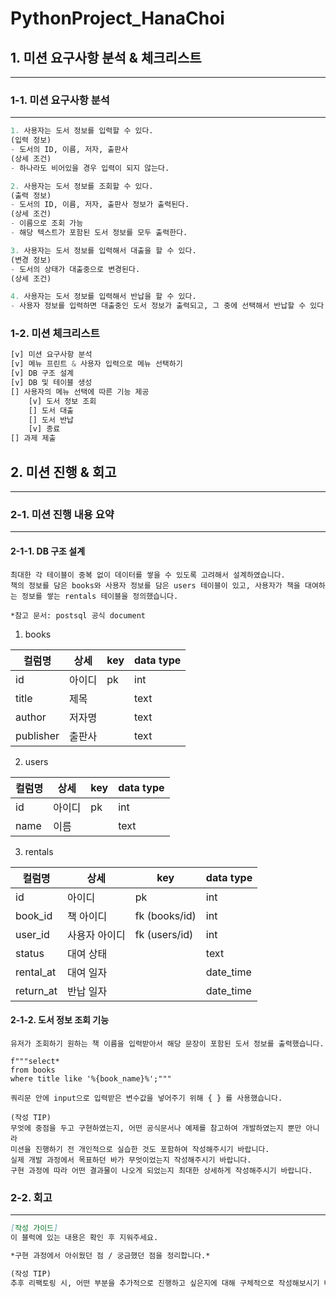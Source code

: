 # PythonProject_HanaChoi

## 1. 미션 요구사항 분석 & 체크리스트

---

### 1-1. 미션 요구사항 분석

---

```python
1. 사용자는 도서 정보를 입력할 수 있다.
(입력 정보)
- 도서의 ID, 이름, 저자, 출판사
(상세 조건)
- 하나라도 비어있을 경우 입력이 되지 않는다. 

2. 사용자는 도서 정보를 조회할 수 있다.
(출력 정보)
- 도서의 ID, 이름, 저자, 출판사 정보가 출력된다. 
(상세 조건)
- 이름으로 조회 가능
- 해당 텍스트가 포함된 도서 정보를 모두 출력한다.

3. 사용자는 도서 정보를 입력해서 대출을 할 수 있다.
(변경 정보)
- 도서의 상태가 대출중으로 변경된다.
(상세 조건)

4. 사용자는 도서 정보를 입력해서 반납을 할 수 있다. 
- 사용자 정보를 입력하면 대출중인 도서 정보가 출력되고, 그 중에 선택해서 반납할 수 있다. 

```

### 1-2. 미션 체크리스트
```python
[v] 미션 요구사항 분석 
[v] 메뉴 프린트 & 사용자 입력으로 메뉴 선택하기 
[v] DB 구조 설계 
[v] DB 및 테이블 생성 
[] 사용자의 메뉴 선택에 따른 기능 제공 
    [v] 도서 정보 조회 
    [] 도서 대출
    [] 도서 반납 
    [v] 종료
[] 과제 제출
```

## 2. 미션 진행 & 회고

---

### 2-1. 미션 진행 내용 요약

---



#### 2-1-1.  DB 구조 설계
```
최대한 각 테이블이 중복 없이 데이터를 쌓을 수 있도록 고려해서 설계하였습니다. 
책의 정보를 담은 books와 사용자 정보를 담은 users 테이블이 있고, 사용자가 책을 대여하는 정보를 쌓는 rentals 테이블을 정의했습니다. 

*참고 문서: postsql 공식 document 
```

1. books


| 컬럼명       | 상세    | key                | data type |
|-----------|-------|--------------------|-----------|
| id        | 아이디   | pk                 | int       |
| title     | 제목    |                    | text      | 
| author    | 저자명   |                    | text      | 
| publisher | 출판사   |                    | text      |

2. users

| 컬럼명  | 상세  | key | data type |
|------|-----|-----|-----|
| id   | 아이디 | pk  | int |
| name | 이름  |     | text |

3. rentals

| 컬럼명       | 상세      | key           | data type |
|-----------|---------|---------------|-----------|
| id        | 아이디     | pk            | int       |
| book_id   | 책 아이디   | fk (books/id) | int |
| user_id   | 사용자 아이디 | fk (users/id) | int |
| status    | 대여 상태   | | text |
| rental_at | 대여 일자   | | date_time|
| return_at | 반납 일자   | | date_time|

#### 2-1-2. 도서 정보 조회 기능
```
유저가 조회하기 원하는 책 이름을 입력받아서 해당 문장이 포함된 도서 정보를 출력했습니다. 

f"""select*
from books
where title like '%{book_name}%';"""

쿼리문 안에 input으로 입력받은 변수값을 넣어주기 위해 { } 를 사용했습니다. 
```

```
(작성 TIP) 
무엇에 중점을 두고 구현하였는지, 어떤 공식문서나 예제를 참고하여 개발하였는지 뿐만 아니라 
미션을 진행하기 전 개인적으로 실습한 것도 포함하여 작성해주시기 바랍니다.
실제 개발 과정에서 목표하던 바가 무엇이었는지 작성해주시기 바랍니다.
구현 과정에 따라 어떤 결과물이 나오게 되었는지 최대한 상세하게 작성해주시기 바랍니다.
```

### 2-2. 회고

---

```markdown
[작성 가이드] 
이 블럭에 있는 내용은 확인 후 지워주세요. 

*구현 과정에서 아쉬웠던 점 / 궁금했던 점을 정리합니다.*

(작성 TIP) 
추후 리팩토링 시, 어떤 부분을 추가적으로 진행하고 싶은지에 대해 구체적으로 작성해보시기 바랍니다. 
```